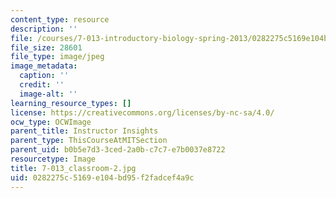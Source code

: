 ```yaml
---
content_type: resource
description: ''
file: /courses/7-013-introductory-biology-spring-2013/0282275c5169e104bd95f2fadcef4a9c_7-013_classroom-2.jpg
file_size: 28601
file_type: image/jpeg
image_metadata:
  caption: ''
  credit: ''
  image-alt: ''
learning_resource_types: []
license: https://creativecommons.org/licenses/by-nc-sa/4.0/
ocw_type: OCWImage
parent_title: Instructor Insights
parent_type: ThisCourseAtMITSection
parent_uid: b0b5e7d3-3ced-2a0b-c7c7-e7b0037e8722
resourcetype: Image
title: 7-013_classroom-2.jpg
uid: 0282275c-5169-e104-bd95-f2fadcef4a9c
---
```

